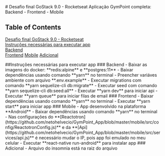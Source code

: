 <a name="desafio"/>
# Desafio final GoStack 9.0 - Rocketseat
Aplicação GymPoint completa: Backend - Frontend - Mobile

## Table of Contents  
[Desafio final GoStack 9.0 - Rocketseat](#desafio)  
[Instruções necessárias para executar app](#instrucoes)  
[Backend](#backend)  
[Frontend](#frontend) 
[Mobile](#mobile) 
[Adicional](#adicional) 

<a name="instrucoes"/>
##Instruções necessárias para executar app

<a name="backend"/>
### Backend
- Baixar as imagens do docker: **redis:alpine** e **postgres:11**
- Baixar dependências usando comando **yarn** no terminal
- Preencher variáves ambiente com arquivo **.env.example**
- Executar migrations com comando  **yarn sequelize-cli db:migrate**
- Executar seed com comando **yarn sequelize-cli db:seed:all**
- Executar **yarn dev** para iniciar api
- Executar **yarn queue** para iniciar filas de email

<a name="frontend"/>
### Frontend
- Baixar dependências usando comando **yarn** no terminal
- Executar **yarn start** para iniciar app

<a name="mobile"/>
### Mobile
- App desenvolvido na plataforma **Android**
- Baixar dependências usando comando **yarn** no terminal
- Nas configurações do **[Reactotron](https://github.com/netohelvecio/GymPoint_App/blob/master/mobile/src/config/ReactotronConfig.js)** e da **[Api](https://github.com/netohelvecio/GymPoint_App/blob/master/mobile/src/services/api.js)** é necessário mudar o IP, pois app foi emulado no meu celular
- Executar **react-native run-android** para instalar app

<a name="adicional"/>
### Adicional
- Arquivo do insomnia está na raiz do arquivo

